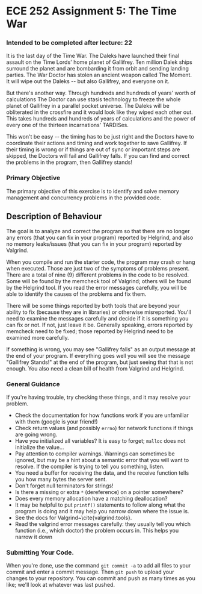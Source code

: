 # ECE 252 Assignment 5: The Time War

### Intended to be completed after lecture: 22

It is the last day of the Time War. The Daleks have launched their final assault on the Time Lords' home planet of Gallifrey. Ten million Dalek ships surround the planet and are bombarding it from orbit and sending landing parties. The War Doctor has stolen an ancient weapon called The Moment. It will wipe out the Daleks -- but also Gallifrey, and everyone on it.

But there's another way. Through hundreds and hundreds of years' worth of calculations The Doctor can use stasis technology to freeze the whole planet of Gallifrey in a parallel pocket universe. The Daleks will be obliterated in the crossfire and it would look like they wiped each other out. This takes hundreds and hundreds of years of calculations and the power of every one of the thirteen incarnations' TARDISes.

This won't be easy -- the timing has to be just right and the Doctors have to coordinate their actions and timing and work together to save Gallifrey. If their timing is wrong or if things are out of sync or important steps are skipped, the Doctors will fail and Gallifrey falls. If you can find and correct the problems in the program, then Gallifrey stands!

### Primary Objective
The primary objective of this exercise is to identify and solve memory management and concurrency problems in the provided code.

## Description of Behaviour
The goal is to analyze and correct the program so that there are no longer any errors (that you can fix in your program) reported by Helgrind, and also no memory leaks/issues (that you can fix in your program) reported by Valgrind.

When you compile and run the starter code, the program may crash or hang when executed. Those are just two of the symptoms of problems present. There are a total of nine (9) different problems in the code to be resolved. Some will be found by the memcheck tool of Valgrind; others will be found by the Helgrind tool. If you read the error messages carefully, you will be able to identify the causes of the problems and fix them.

There will be some things reported by both tools that are beyond your ability to fix (because they are in libraries) or otherwise misreported. You'll need to examine the messages carefully and decide if it is something you can fix or not. If not, just leave it be. Generally speaking, errors reported by memcheck need to be fixed; those reported by Helgrind need to be examined more carefully.

If something is wrong, you may see "Gallifrey falls" as an output message at the end of your program. If everything goes well you will see the message "Gallifrey Stands!" at the end of the program, but just seeing that that is not enough. You also need a clean bill of health from Valgrind and Helgrind.


### General Guidance 

If you're having trouble, try checking these things, and it may resolve your problem.

* Check the documentation for how functions work if you are unfamiliar with them (google is your friend!)
* Check return values (and possibly `errno`) for network functions if things are going wrong.
* Have you initialized all variables? It is easy to forget; `malloc` does not initialize the value...
* Pay attention to compiler warnings. Warnings can sometimes be ignored, but may be a hint about a semantic error that you will want to resolve. If the compiler is trying to tell you something, listen.
* You need a buffer for receiving the data, and the receive function tells you how many bytes the server sent.
* Don't forget null terminators for strings!
* Is there a missing or extra `*` (dereference) on a pointer somewhere?
* Does every memory allocation have a matching deallocation?
* It may be helpful to put `printf()` statements to follow along what the program is doing and it may help you narrow down where the issue is.
* See the docs for Valgrind~\cite{valgrind:tools}.
* Read the valgrind error messages carefully: they usually tell you which function (i.e., which doctor) the problem occurs in. This helps you narrow it down 


### Submitting Your Code. 
When you're done, use the command `git commit -a` to add all files to your commit and enter a commit message. Then `git push` to upload your changes to your repository. You can commit and push as many times as you like; we'll look at whatever was last pushed.
